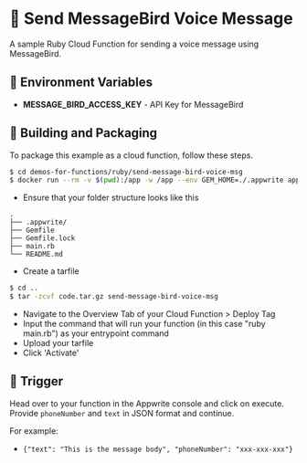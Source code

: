 # 📧  Send MessageBird Voice Message

A sample Ruby Cloud Function for sending a voice message using MessageBird. 


## 📝 Environment Variables
<!-- Tell the users of your Cloud function, what Environment Variables your function uses. Use the following format -->

* **MESSAGE_BIRD_ACCESS_KEY** - API Key for MessageBird

## 🚀 Building and Packaging

To package this example as a cloud function, follow these steps.

```bash
$ cd demos-for-functions/ruby/send-message-bird-voice-msg
$ docker run --rm -v $(pwd):/app -w /app --env GEM_HOME=./.appwrite appwrite/env-ruby-3.0:1.0.0 bundle install
```

- Ensure that your folder structure looks like this

```
.
├── .appwrite/
├── Gemfile
├── Gemfile.lock
├── main.rb
└── README.md
```

- Create a tarfile

```bash
$ cd ..
$ tar -zcvf code.tar.gz send-message-bird-voice-msg
```

- Navigate to the Overview Tab of your Cloud Function > Deploy Tag
- Input the command that will run your function (in this case "ruby main.rb") as your entrypoint command
- Upload your tarfile
- Click 'Activate'

## 🎯 Trigger

Head over to your function in the Appwrite console and click on execute. Provide `phoneNumber` and `text` in JSON format and continue.

For example:

- `{"text": "This is the message body", "phoneNumber": "xxx-xxx-xxx"}`